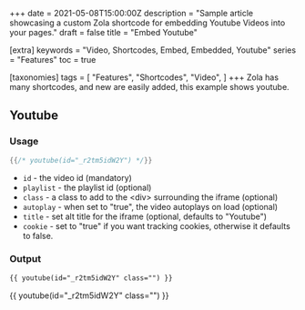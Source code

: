 +++
date = 2021-05-08T15:00:00Z
description = "Sample article showcasing a custom Zola shortcode for embedding Youtube Videos into your pages."
draft = false 
title = "Embed Youtube"

[extra]
keywords = "Video, Shortcodes, Embed, Embedded, Youtube"
series = "Features"
toc = true

[taxonomies]
tags = [
    "Features",
    "Shortcodes",
    "Video",
]
+++
Zola has many shortcodes, and new are easily added, this example shows youtube.

<!-- more -->

## Youtube

### Usage

```rs
{{/* youtube(id="_r2tm5idW2Y") */}}
```

- `id` - the video id (mandatory)
- `playlist` - the playlist id (optional)
- `class` - a class to add to the &lt;div&gt; surrounding the iframe (optional)
- `autoplay` - when set to "true", the video autoplays on load (optional)
- `title` - set alt title for the iframe (optional, defaults to "Youtube")
- `cookie` - set to "true" if you want tracking cookies, otherwise it defaults to false.

### Output

```html
{{ youtube(id="_r2tm5idW2Y" class="") }}
```

{{ youtube(id="_r2tm5idW2Y" class="") }}

